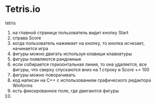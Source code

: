 # Tetris.io
tetris
1. на главной странице пользователь видит кнопку Start
2. справа Score
3. когда пользователь нажимает на кнопку, то кнопка исчезает, начинается игра
4. фигуры можно двигать используя клавиши клавиатуры
5. фигуры появляются рандомные
6. если собирается горизонтальная линия, то она удаляется, все фигуры, что сверху спускаются вниз на 1 строку и Score += 100
7. фигуры можно поворачивать
8. код написан на C++ с использованием графического редактора Winforms
9. есть фиксированное поле, где двигаются фигуры
10. 